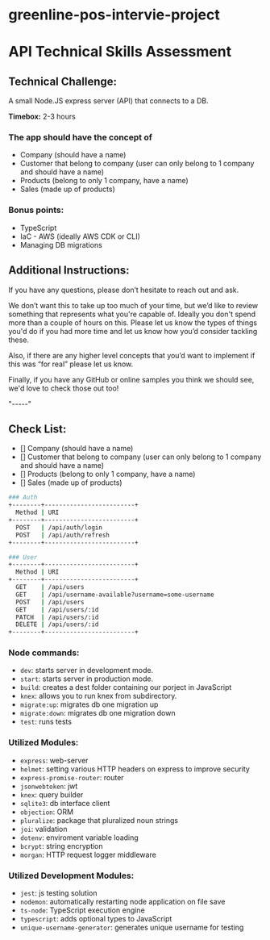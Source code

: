 # greenline-pos-intervie-project


# API Technical Skills Assessment

## Technical Challenge:

A small Node.JS express server (API) that connects to a DB.

**Timebox:** 2-3 hours

### The app should have the concept of

- Company (should have a name)
- Customer that belong to company (user can only belong to 1 company and should have a name)
- Products (belong to only 1 company, have a name)
- Sales (made up of products)

### Bonus points:

- TypeScript
- IaC - AWS (ideally AWS CDK or CLI)
- Managing DB migrations

## Additional Instructions:

If you have any questions, please don’t hesitate to reach out and ask.

We don’t want this to take up too much of your time, but we’d like to review something that represents what you're capable of. Ideally you don't spend more than a couple of hours on this. Please let us know the types of things you'd do if you had more time and let us know how you’d consider tackling these. 

Also, if there are any higher level concepts that you’d want to implement if this was “for real” please let us know.

Finally, if you have any GitHub or online samples you think we should see, we'd love to check those out too!

"-----"
## Check List:
- [] Company (should have a name)
- [] Customer that belong to company (user can only belong to 1 company and should have a name)
- [] Products (belong to only 1 company, have a name)
- [] Sales (made up of products)

```bash
### Auth
+--------+-------------------------+
  Method | URI
+--------+-------------------------+
  POST   | /api/auth/login
  POST   | /api/auth/refresh
+--------+-------------------------+
```

```bash
### User
+--------+-------------------------+
  Method | URI
+--------+-------------------------+
  GET    | /api/users
  GET    | /api/username-available?username=some-username
  POST   | /api/users
  GET    | /api/users/:id
  PATCH  | /api/users/:id
  DELETE | /api/users/:id
+--------+-------------------------+
```

### Node commands:
- <code>dev</code>: starts server in development mode.
- <code>start</code>: starts server in production mode.
- <code>build</code>: creates a dest folder containing our porject in JavaScript
- <code>knex</code>: allows you to run knex from subdirectory.
- <code>migrate:up</code>: migrates db one migration up
- <code>migrate:down</code>: migrates db one migration down
- <code>test</code>: runs tests

### Utilized Modules:
- <code>express</code>: web-server
- <code>helmet</code>: setting various HTTP headers on express to improve security
- <code>express-promise-router</code>: router
- <code>jsonwebtoken</code>: jwt
- <code>knex</code>: query builder
- <code>sqlite3</code>: db interface client
- <code>objection</code>: ORM
- <code>pluralize</code>: package that pluralized noun strings
- <code>joi</code>: validation
- <code>dotenv</code>: enviroment variable loading
- <code>bcrypt</code>: string encryption
- <code>morgan</code>: HTTP request logger middleware

### Utilized Development Modules:
- <code>jest</code>: js testing solution
- <code>nodemon</code>: automatically restarting node application on file save
- <code>ts-node</code>: TypeScript execution engine
- <code>typescript</code>: adds optional types to JavaScript
- <code>unique-username-generator</code>: generates unique username for testing
